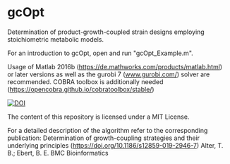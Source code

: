 # gcOpt
Determination of product-growth-coupled strain designs employing stoichiometric metabolic models.

For an introduction to gcOpt, open and run "gcOpt_Example.m".

Usage of Matlab 2016b (https://de.mathworks.com/products/matlab.html) or later versions as well as the gurobi 7 (www.gurobi.com/) solver are recommended.
COBRA toolbox is additionally needed (https://opencobra.github.io/cobratoolbox/stable/)

[![DOI](https://zenodo.org/badge/119040294.svg)](https://zenodo.org/badge/latestdoi/119040294)


The content of this repository is licensed under a MIT License.

For a detailed description of the algorithm refer to the corresponding publication:
Determination of growth-coupling strategies and their underlying principles (https://doi.org/10.1186/s12859-019-2946-7)
Alter, T. B.; Ebert, B. E. 
BMC Bioinformatics

